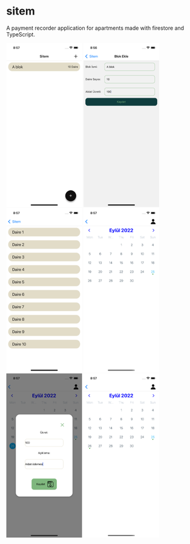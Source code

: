 # sitem

A payment recorder application for apartments made with firestore and TypeScript.

<p align="float-left">
  <img src="https://github.com/erkutr-prog/sitem/blob/main/src/assets/screenshots/Homepage.png" width="200" title="hover text">
  <img src="https://github.com/erkutr-prog/sitem/blob/main/src/assets/screenshots/Add.png" width="200" title="hover text">
  <img src="https://github.com/erkutr-prog/sitem/blob/main/src/assets/screenshots/Detail.png" width="200" title="hover text">
  <img src="https://github.com/erkutr-prog/sitem/blob/main/src/assets/screenshots/EventCalendar.png" width="200" title="hover text">
  <img src="https://github.com/erkutr-prog/sitem/blob/main/src/assets/screenshots/AddEvent.png" width="200" title="hover text">
  <img src="https://github.com/erkutr-prog/sitem/blob/main/src/assets/screenshots/Calendar2.png" width="200" title="hover text">

</p>
